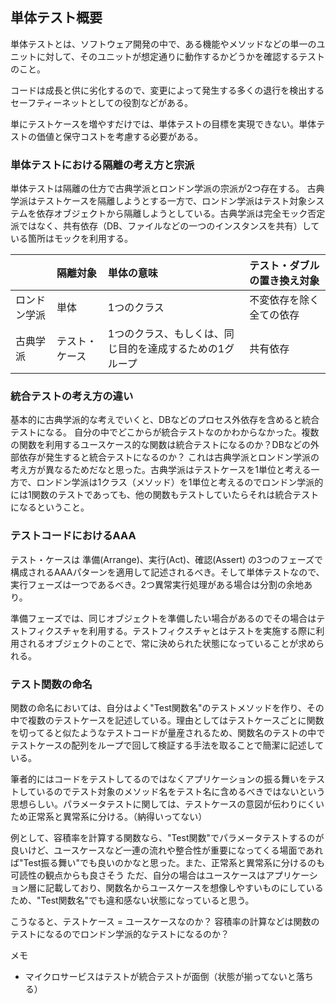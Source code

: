 ## 単体テスト概要
単体テストとは、ソフトウェア開発の中で、ある機能やメソッドなどの単一のユニットに対して、そのユニットが想定通りに動作するかどうかを確認するテストのこと。

コードは成長と供に劣化するので、変更によって発生する多くの退行を検出するセーフティーネットとしての役割などがある。

単にテストケースを増やすだけでは、単体テストの目標を実現できない。単体テストの価値と保守コストを考慮する必要がある。

### 単体テストにおける隔離の考え方と宗派
単体テストは隔離の仕方で古典学派とロンドン学派の宗派が2つ存在する。
古典学派はテストケースを隔離しようとする一方で、ロンドン学派はテスト対象システムを依存オブジェクトから隔離しようとしている。古典学派は完全モック否定派ではなく、共有依存（DB、ファイルなどの一つのインスタンスを共有）している箇所はモックを利用する。

||隔離対象|単体の意味|テスト・ダブルの置き換え対象|
|:-|:-|:-|:-|
|ロンドン学派|単体|1つのクラス|不変依存を除く全ての依存|
|古典学派|テスト・ケース|1つのクラス、もしくは、同じ目的を達成するための1グループ|共有依存|

### 統合テストの考え方の違い
基本的に古典学派的な考えでいくと、DBなどのプロセス外依存を含めると統合テストになる。
自分の中でどこからが統合テストなのかわからなかった。複数の関数を利用するユースケース的な関数は統合テストになるのか？DBなどの外部依存が発生すると統合テストになるのか？
これは古典学派とロンドン学派の考え方が異なるためだなと思った。古典学派はテストケースを1単位と考える一方で、ロンドン学派は1クラス（メソッド）を1単位と考えるのでロンドン学派的には1関数のテストであっても、他の関数もテストしていたらそれは統合テストになるということ。

### テストコードにおけるAAA
テスト・ケースは 準備(Arrange)、実行(Act)、確認(Assert) の3つのフェーズで構成されるAAAパターンを適用して記述されるべき。そして単体テストなので、実行フェーズは一つであるべき。2つ異常実行処理がある場合は分割の余地あり。

準備フェーズでは、同じオブジェクトを準備したい場合があるのでその場合はテストフィクスチャを利用する。テストフィクスチャとはテストを実施する際に利用されるオブジェクトのことで、常に決められた状態になっていることが求められる。

### テスト関数の命名
関数の命名においては、自分はよく"Test関数名"のテストメソッドを作り、その中で複数のテストケースを記述している。理由としてはテストケースごとに関数を切ってると似たようなテストコードが量産されるため、関数名のテストの中でテストケースの配列をループで回して検証する手法を取ることで簡潔に記述している。

筆者的にはコードをテストしてるのではなくアプリケーションの振る舞いをテストしているのでテスト対象のメソッド名をテスト名に含めるべきではないという思想らしい。パラメータテストに関しては、テストケースの意図が伝わりにくいため正常系と異常系に分ける。（納得いってない）

例として、容積率を計算する関数なら、"Test関数"でパラメータテストするのが良いけど、ユースケースなど一連の流れや整合性が重要になってくる場面であれば"Test振る舞い"でも良いのかなと思った。また、正常系と異常系に分けるのも可読性の観点からも良さそう
ただ、自分の場合はユースケースはアプリケーション層に記載しており、関数名からユースケースを想像しやすいものにしているため、"Test関数名"でも違和感ない状態になっていると思う。



こうなると、テストケース = ユースケースなのか？
容積率の計算などは関数のテストになるのでロンドン学派的なテストになるのか？

メモ
- マイクロサービスはテストが統合テストが面倒（状態が揃ってないと落ちる）
